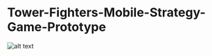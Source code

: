 # Tower-Fighters-Mobile-Strategy-Game-Prototype

![alt text](https://github.com/[brkhatay]/[Tower-Fighters-Mobile-Strategy-Game-Prototype]/blob/[branch]/image.jpg?raw=true)
